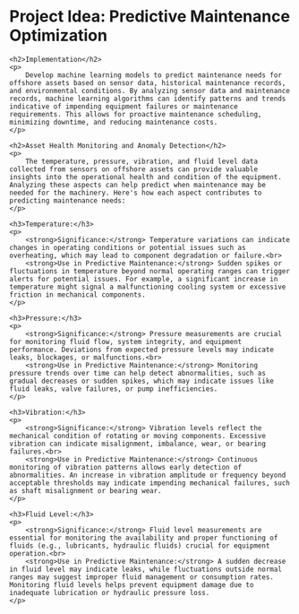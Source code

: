 
<!DOCTYPE html>
<html lang="en">
<head>
    <meta charset="UTF-8">
    <meta name="viewport" content="width=device-width, initial-scale=1.0">
    <title>Predictive Maintenance Optimization</title>
</head>
<body>
    <h1>Project Idea: Predictive Maintenance Optimization</h1>
    
    <h2>Implementation</h2>
    <p>
        Develop machine learning models to predict maintenance needs for offshore assets based on sensor data, historical maintenance records, and environmental conditions. By analyzing sensor data and maintenance records, machine learning algorithms can identify patterns and trends indicative of impending equipment failures or maintenance requirements. This allows for proactive maintenance scheduling, minimizing downtime, and reducing maintenance costs.
    </p>
    
    <h2>Asset Health Monitoring and Anomaly Detection</h2>
    <p>
        The temperature, pressure, vibration, and fluid level data collected from sensors on offshore assets can provide valuable insights into the operational health and condition of the equipment. Analyzing these aspects can help predict when maintenance may be needed for the machinery. Here's how each aspect contributes to predicting maintenance needs:
    </p>
    
    <h3>Temperature:</h3>
    <p>
        <strong>Significance:</strong> Temperature variations can indicate changes in operating conditions or potential issues such as overheating, which may lead to component degradation or failure.<br>
        <strong>Use in Predictive Maintenance:</strong> Sudden spikes or fluctuations in temperature beyond normal operating ranges can trigger alerts for potential issues. For example, a significant increase in temperature might signal a malfunctioning cooling system or excessive friction in mechanical components.
    </p>
    
    <h3>Pressure:</h3>
    <p>
        <strong>Significance:</strong> Pressure measurements are crucial for monitoring fluid flow, system integrity, and equipment performance. Deviations from expected pressure levels may indicate leaks, blockages, or malfunctions.<br>
        <strong>Use in Predictive Maintenance:</strong> Monitoring pressure trends over time can help detect abnormalities, such as gradual decreases or sudden spikes, which may indicate issues like fluid leaks, valve failures, or pump inefficiencies.
    </p>
    
    <h3>Vibration:</h3>
    <p>
        <strong>Significance:</strong> Vibration levels reflect the mechanical condition of rotating or moving components. Excessive vibration can indicate misalignment, imbalance, wear, or bearing failures.<br>
        <strong>Use in Predictive Maintenance:</strong> Continuous monitoring of vibration patterns allows early detection of abnormalities. An increase in vibration amplitude or frequency beyond acceptable thresholds may indicate impending mechanical failures, such as shaft misalignment or bearing wear.
    </p>
    
    <h3>Fluid Level:</h3>
    <p>
        <strong>Significance:</strong> Fluid level measurements are essential for monitoring the availability and proper functioning of fluids (e.g., lubricants, hydraulic fluids) crucial for equipment operation.<br>
        <strong>Use in Predictive Maintenance:</strong> A sudden decrease in fluid level may indicate leaks, while fluctuations outside normal ranges may suggest improper fluid management or consumption rates. Monitoring fluid levels helps prevent equipment damage due to inadequate lubrication or hydraulic pressure loss.
    </p>
</body>
</html>
